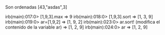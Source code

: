Son ordenadas
[43,"asdas",3]

irb(main):017:0> [1,9,3].max
=> 9
irb(main):018:0> [1,9,3].sort
=> [1, 3, 9]
irb(main):019:0> ar=[1,9,2]
=> [1, 9, 2]
irb(main):023:0> ar.sort!  (modifica el contenido de la variable ar)
=> [1, 2, 9]
irb(main):024:0> ar
=> [1, 2, 9]


